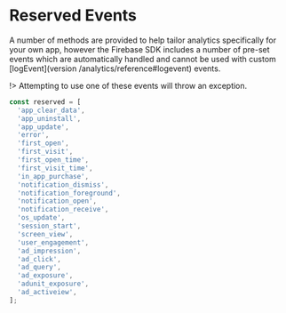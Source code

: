 # Reserved Events

A number of methods are provided to help tailor analytics specifically for your own app, however the Firebase SDK includes a number of pre-set events which are automatically handled and cannot be used with custom [logEvent](version /analytics/reference#logevent) events. 

!> Attempting to use one of these events will throw an exception.


```js
const reserved = [
  'app_clear_data',
  'app_uninstall',
  'app_update',
  'error',
  'first_open',
  'first_visit',
  'first_open_time',
  'first_visit_time',
  'in_app_purchase',
  'notification_dismiss',
  'notification_foreground',
  'notification_open',
  'notification_receive',
  'os_update',
  'session_start',
  'screen_view',
  'user_engagement',
  'ad_impression',
  'ad_click',
  'ad_query',
  'ad_exposure',
  'adunit_exposure',
  'ad_activeiew',
];
```

